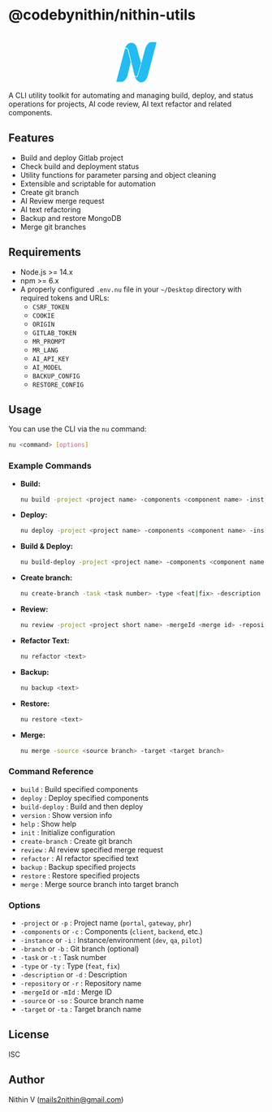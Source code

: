 # @codebynithin/nithin-utils

<a name="readme-top"></a>

<!-- PROJECT LOGO -->
<br />
<div align="center">
  <a href="https://github.com/codebynithin/time-entry">
    <img src="./favicon.png" alt="Logo" width="80" height="80">
  </a>
</div>

A CLI utility toolkit for automating and managing build, deploy, and status operations for projects, AI code review, AI text refactor and related components.

## Features

- Build and deploy Gitlab project
- Check build and deployment status
- Utility functions for parameter parsing and object cleaning
- Extensible and scriptable for automation
- Create git branch
- AI Review merge request
- AI text refactoring
- Backup and restore MongoDB
- Merge git branches

## Requirements

- Node.js >= 14.x
- npm >= 6.x
- A properly configured `.env.nu` file in your `~/Desktop` directory with required tokens and URLs:
  - `CSRF_TOKEN`
  - `COOKIE`
  - `ORIGIN`
  - `GITLAB_TOKEN`
  - `MR_PROMPT`
  - `MR_LANG`
  - `AI_API_KEY`
  - `AI_MODEL`
  - `BACKUP_CONFIG`
  - `RESTORE_CONFIG`

## Usage

You can use the CLI via the `nu` command:

```bash
nu <command> [options]
```

### Example Commands

- **Build:**
  ```bash
  nu build -project <project name> -components <component name> -instance <instance name>
  ```
- **Deploy:**
  ```bash
  nu deploy -project <project name> -components <component name> -instance <instance name>
  ```
- **Build & Deploy:**
  ```bash
  nu build-deploy -project <project name> -components <component name> -instance <instance name>
  ```
- **Create branch:**
  ```bash
  nu create-branch -task <task number> -type <feat|fix> -description <description> -repository <repository name>
  ```
- **Review:**
  ```bash
  nu review -project <project short name> -mergeId <merge id> -repository <repository name>
  ```
- **Refactor Text:**
  ```bash
  nu refactor <text>
  ```
- **Backup:**
  ```bash
  nu backup <text>
  ```
- **Restore:**
  ```bash
  nu restore <text>
  ```
- **Merge:**
  ```bash
  nu merge -source <source branch> -target <target branch>
  ```

### Command Reference

- `build` : Build specified components
- `deploy` : Deploy specified components
- `build-deploy` : Build and then deploy
- `version` : Show version info
- `help` : Show help
- `init` : Initialize configuration
- `create-branch` : Create git branch
- `review` : AI review specified merge request
- `refactor` : AI refactor specified text
- `backup` : Backup specified projects
- `restore` : Restore specified projects
- `merge` : Merge source branch into target branch

### Options

- `-project` or `-p` : Project name (`portal`, `gateway`, `phr`)
- `-components` or `-c` : Components (`client`, `backend`, etc.)
- `-instance` or `-i` : Instance/environment (`dev`, `qa`, `pilot`)
- `-branch` or `-b` : Git branch (optional)
- `-task` or `-t` : Task number
- `-type` or `-ty` : Type (`feat`, `fix`)
- `-description` or `-d` : Description
- `-repository` or `-r` : Repository name
- `-mergeId` or `-mId` : Merge ID
- `-source` or `-so` : Source branch name
- `-target` or `-ta` : Target branch name

## License

ISC

## Author

Nithin V (<mails2nithin@gmail.com>)
